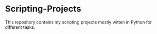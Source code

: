 # Scripting-Projects
This repository contains my scripting projects mostly witten in Python for different tasks.
